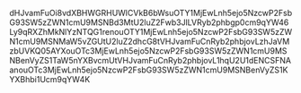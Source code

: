 dHJvamFuOi8vdXBHWGRHUWlCVkB6bWsuOTY1MjEwLnh5ejo5NzcwP2FsbG93SW5zZWN1cmU9MSNBd3MtU2luZ2Fwb3JlLVRyb2phbgp0cm9qYW46Ly9qRXZhMkNlYzNTQG1renouOTY1MjEwLnh5ejo5NzcwP2FsbG93SW5zZWN1cmU9MSNMaW5vZGUtU2luZ2dhcG8tVHJvamFuCnRyb2phbjovLzhJaVMzbUVKQ05AYXouOTc3MjEwLnh5ejo5NzcwP2FsbG93SW5zZWN1cmU9MSNBenVyZS1TaW5nYXBvcmUtVHJvamFuCnRyb2phbjovL1hqU2U1dENCSFNAanouOTc3MjEwLnh5ejo5NzcwP2FsbG93SW5zZWN1cmU9MSNBenVyZS1KYXBhbi1Ucm9qYW4K
